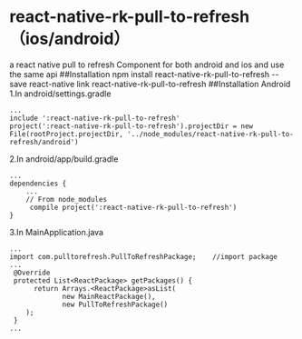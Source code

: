 # react-native-rk-pull-to-refresh（ios/android）
a react native pull to refresh Component for both android and ios and use the same api
##Installation
npm install react-native-rk-pull-to-refresh --save
react-native link react-native-rk-pull-to-refresh
##Installation Android
1.In android/settings.gradle
```
...
include ':react-native-rk-pull-to-refresh'
project(':react-native-rk-pull-to-refresh').projectDir = new File(rootProject.projectDir, '../node_modules/react-native-rk-pull-to-refresh/android')
```
2.In android/app/build.gradle
```
...
dependencies {
    ...
    // From node_modules
     compile project(':react-native-rk-pull-to-refresh')
}
```
3.In MainApplication.java
```
...
import com.pulltorefresh.PullToRefreshPackage;    //import package
...
 @Override
 protected List<ReactPackage> getPackages() {
      return Arrays.<ReactPackage>asList(
             new MainReactPackage(),
             new PullToRefreshPackage()
    );
 }
...

```

